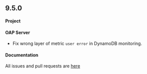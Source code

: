 ## 9.5.0

#### Project


#### OAP Server

* Fix wrong layer of metric `user error` in DynamoDB monitoring.

#### Documentation


All issues and pull requests are [here](https://github.com/apache/skywalking/milestone/169?closed=1)